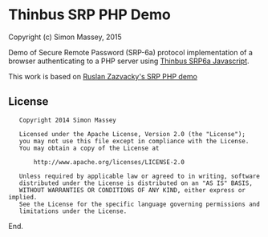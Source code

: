 # Thinbus SRP PHP Demo

Copyright (c) Simon Massey, 2015
 
Demo of Secure Remote Password (SRP-6a) protocol implementation of a browser authenticating to a PHP server using [Thinbus SRP6a Javascript](https://bitbucket.org/simon_massey/thinbus-srp-js). 

This work is based on [Ruslan Zazvacky's SRP PHP demo](https://github.com/RuslanZavacky/srp-6a-demo)

## License

```
   Copyright 2014 Simon Massey

   Licensed under the Apache License, Version 2.0 (the "License");
   you may not use this file except in compliance with the License.
   You may obtain a copy of the License at

       http://www.apache.org/licenses/LICENSE-2.0

   Unless required by applicable law or agreed to in writing, software
   distributed under the License is distributed on an "AS IS" BASIS,
   WITHOUT WARRANTIES OR CONDITIONS OF ANY KIND, either express or implied.
   See the License for the specific language governing permissions and
   limitations under the License.
```
   
End.